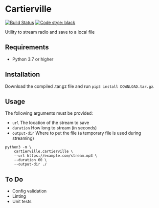 # Cartierville

[![Build Status](https://ci.donald-martin.ca/buildStatus/icon?job=cartierville%2Fmain)](https://ci.donald-martin.ca/job/cartierville/job/main/)
[![Code style: black](https://img.shields.io/badge/code%20style-black-000000.svg)](https://github.com/psf/black)


Utility to stream radio and save to a local file

## Requirements

- Python 3.7 or higher

## Installation

Download the compiled .tar.gz file and run `pip3 install DOWNLOAD.tar.gz`.

## Usage

The following arguments must be provided:
- `url` The location of the stream to save
- `duration` How long to stream (in seconds)
- `output-dir` Where to put the file (a temporary file is used during streaming)

```
python3 -m \
    cartierville.cartierville \
    --url https://example.com/stream.mp3 \
    --duration 60 \
    --output-dir ./
```

## To Do

- Config validation
- Linting
- Unit tests